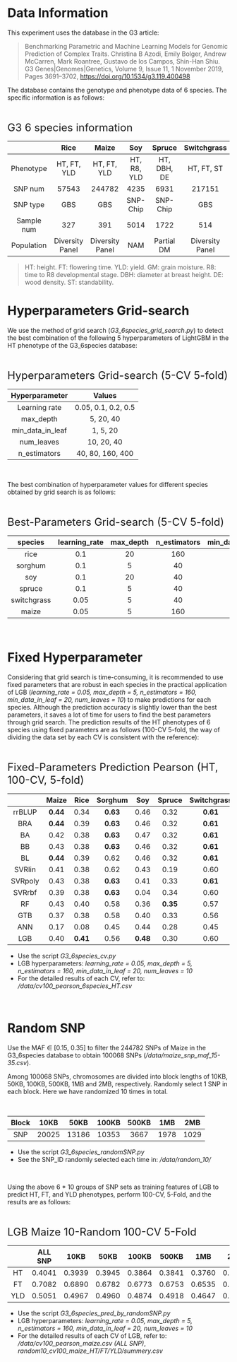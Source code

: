 # Data Information


This experiment uses the database in the G3 article: 

> Benchmarking Parametric and Machine Learning Models for Genomic Prediction of Complex Traits. Christina B Azodi, Emily Bolger, Andrew McCarren, Mark Roantree, Gustavo de los Campos, Shin-Han Shiu. G3 Genes|Genomes|Genetics, Volume 9, Issue 11, 1 November 2019, Pages 3691–3702, https://doi.org/10.1534/g3.119.400498
 

The database contains the genotype and phenotype data of 6 species. The specific information is as follows:

<br>

<font size=5>G3 6 species information</font>

|   |Rice | Maize | Soy | Spruce | Switchgrass | Sorghum |
|:---:|:---:|:---:|:---:|:---:|:---:|:---:|
Phenotype | HT, FT, YLD | HT, FT, YLD | HT, R8, YLD | HT, DBH, DE | HT, FT, ST | HT, GM, YLD
SNP num  | 57543 | 244782 | 4235 | 6931 | 217151 | 56300
SNP type | GBS | GBS | SNP-Chip| SNP-Chip| GBS | GBS
Sample num | 327 | 391 | 5014 | 1722 | 514 | 451
Population | Diversity Panel | Diversity Panel | NAM | Partial DM | Diversity Panel | Diversity Panel


>HT: height. FT: flowering time. YLD: yield. GM: grain moisture. R8: time to R8 developmental stage. DBH: diameter at breast height. DE: wood density. ST: standability.



# Hyperparameters Grid-search


We use the method of grid search (_G3_6species_grid_search.py_) to detect the best combination of the following 5 hyperparameters of LightGBM in the HT phenotype of the G3_6species database:

<br>

<font size=5>Hyperparameters Grid-search (5-CV 5-fold)</font>

<center>

|Hyperparameter | Values|
|:---:|:---:|
|Learning rate | 0.05, 0.1, 0.2, 0.5|
|max_depth | 5, 20, 40|
|min_data_in_leaf | 1, 5, 20|
|num_leaves |10, 20, 40|
|n_estimators |40, 80, 160, 400|

</center>

<br>

The best combination of hyperparameter values for different species obtained by grid search is as follows:

<br>

<font size=5>Best-Parameters Grid-search (5-CV 5-fold)</font>

<center>

species | learning_rate | max_depth | n_estimators | min_data_in_leaf | num_leaves
:---:|:---:|:---:|:---:|:---:|:---:
rice | 0.1 | 20 | 160 | 20 | 10
sorghum | 0.1 | 5 | 40 | 5 | 20
soy | 0.1 | 20 | 40 | 20 | 20
spruce | 0.1 | 5 | 40 | 20 | 10
switchgrass | 0.05 | 5 | 40 | 20 | 10
maize | 0.05 | 5 | 160 | 20 | 10

</center>

<br>

# Fixed Hyperparameter


Considering that grid search is time-consuming, it is recommended to use fixed parameters that are robust in each species in the practical application of LGB (_learning_rate = 0.05, max_depth = 5, n_estimators = 160, min_data_in_leaf = 20, num_leaves = 10_) to make predictions for each species. Although the prediction accuracy is slightly lower than the best parameters, it saves a lot of time for users to find the best parameters through grid search. The prediction results of the HT phenotypes of 6 species using fixed parameters are as follows (100-CV 5-fold, the way of dividing the data set by each CV is consistent with the reference):

<br>

<font size=5>Fixed-Parameters Prediction Pearson (HT, 100-CV, 5-fold)</font>

<center>

| |Maize | Rice | Sorghum | Soy | Spruce | Switchgrass
:---:|:---:|:---:|:---:|:---:|:---:|:---:
rrBLUP | **0.44** | 0.34 | **0.63** | 0.46 | 0.32 | **0.61**
BRA | **0.44** | 0.39 | **0.63** | 0.46 | 0.32 | **0.61**
BA | 0.42 | 0.38 | **0.63** | 0.47 | 0.32 | **0.61**
BB | 0.43 | 0.38 | **0.63** | 0.46 | 0.32 | **0.61**
BL | **0.44** | 0.39 | 0.62 | 0.46 | 0.32 | **0.61**
SVRlin | 0.41 | 0.38 | 0.62 | 0.43 | 0.19 | 0.60
SVRpoly | 0.43 | 0.38 | **0.63** | 0.41 | 0.33 | **0.61**
SVRrbf | 0.39 | 0.38 | **0.63** | 0.04 | 0.34 | 0.60
RF | 0.43 | 0.40 | 0.58 | 0.36 | **0.35** | 0.57
GTB | 0.37 | 0.38 | 0.58 | 0.40 | 0.33 | 0.56
ANN | 0.17 | 0.08 | 0.45 | 0.44 | 0.28 | 0.45
LGB | 0.40 | **0.41** | 0.56 | **0.48** | 0.30 | 0.60

</center>

* Use the script _G3_6species_cv.py_
* LGB hyperparameters: _learning_rate = 0.05, max_depth = 5, n_estimators = 160, min_data_in_leaf = 20, num_leaves = 10_
* For the detailed results of each CV, refer to: _/data/cv100_pearson_6species_HT.csv_

<br>


# Random SNP


Use the MAF $\in$ [0.15, 0.35] to filter the 244782 SNPs of Maize in the G3_6species database to obtain 100068 SNPs (_/data/maize_snp_maf_15-35.csv_).

Among 100068 SNPs, chromosomes are divided into block lengths of 10KB, 50KB, 100KB, 500KB, 1MB and 2MB, respectively. Randomly select 1 SNP in each block. Here we have randomized 10 times in total.

<br>

<center>

Block | 10KB | 50KB | 100KB | 500KB | 1MB | 2MB
:---:|:---:|:---:|:---:|:---:|:---:|:---:
SNP | 20025 | 13186 | 10353 | 3667 | 1978 | 1029

</center>

* Use the script _G3_6species_randomSNP.py_
* See the SNP_ID randomly selected each time in: _/data/random_10/_

<br>

Using the above 6 * 10 groups of SNP sets as training features of LGB to predict HT, FT, and YLD phenotypes, perform 100-CV, 5-Fold, and the results are as follows:

<br>

<font size=5>LGB Maize 10-Random 100-CV 5-Fold</font>

<center>

| | ALL SNP | 10KB | 50KB | 100KB | 500KB | 1MB | 2MB
:---:|:---:|:---:|:---:|:---:|:---:|:---:|:---:
HT | 0.4041 | 0.3939 | 0.3945 | 0.3864 | 0.3841 | 0.3760 | 0.3583
FT | 0.7082 | 0.6890 | 0.6782 | 0.6773 | 0.6753 | 0.6535 | 0.6220
YLD | 0.5051 | 0.4967 | 0.4960 | 0.4874 | 0.4918 | 0.4647 | 0.4509

</center>

* Use the script _G3_6species_pred_by_randomSNP.py_
* LGB hyperparameters: _learning_rate = 0.05, max_depth = 5, n_estimators = 160, min_data_in_leaf = 20, num_leaves = 10_
* For the detailed results of each CV of LGB, refer to: _/data/cv100_pearson_maize.csv (ALL SNP)_, _random10_cv100_maize_HT/FT/YLD/summery.csv_




